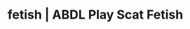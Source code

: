 ---
categories:
- Queer Kinks
- E-Girl Erotica
- Virtual Sex
- Nerdy Seduction
- Digital Dominance
image: /assets/images/1747714273046.jpg
layout: post
schema:
  description: Premium adult content featuring ABDL Play, Scat Fetish. High-quality
    images with sensual themes.
  keywords:
  - Femdom
  - ABDL Play
  - Lingerie Art
  - Tattooed Beauties
  - Slow Burn
  - AI Erotica
  - Scat Fetish
  name: 1747714273046 | ABDL Play Scat Fetish
  type: VisualArtwork
seo:
  description: Featured content with high-quality Scat Fetish, ABDL Play. HD images
    available.
  keywords: Scat Fetish, ABDL Play
  og_image: /assets/images/1747714273046.jpg
  schema_type: VisualArtwork
tags:
- '#fetish'
- ABDL Play
- Scat Fetish
title: fetish | ABDL Play Scat Fetish
---